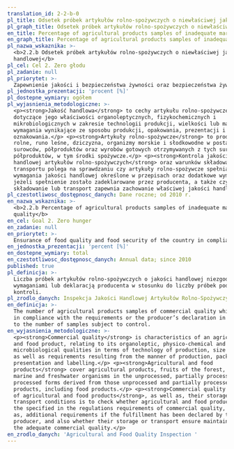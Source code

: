 ```yaml
---
translation_id: 2-2-b-0
pl_title: Odsetek próbek artykułów rolno-spożywczych o niewłaściwej jakości handlowej
pl_graph_title: Odsetek próbek artykułów rolno-spożywczych o niewłaściwej jakości handlowej
en_title: Percentage of agricultural products samples of inadequate marketable quality
en_graph_title: Percentage of agricultural products samples of inadequate marketable quality
pl_nazwa_wskaznika: >-
  <b>2.2.b Odsetek próbek artykułów rolno-spożywczych o niewłaściwej jakości
  handlowej</b>
pl_cel: Cel 2. Zero głodu
pl_zadanie: null
pl_priorytet: >-
  Zapewnienie jakości i bezpieczeństwa żywności oraz bezpieczeństwa żywnościowego kraju, przy uwzględnieniu wymogów środowiskowych
pl_jednostka_prezentacji: 'procent [%]'
pl_dostepne_wymiary: ogółem
pl_wyjasnienia_metodologiczne: >-
  <p><strong>Jakość handlowa</strong> to cechy artykułu rolno-spożywczego
  dotyczące jego właściwości organoleptycznych, fizykochemicznych i
  mikrobiologicznych w zakresie technologii produkcji, wielkości lub masy oraz
  wymagania wynikające ze sposobu produkcji, opakowania, prezentacji i
  oznakowania.</p> <p><strong>Artykuły rolno-spożywcze</strong> to produkty
  rolne, runo leśne, dziczyzna, organizmy morskie i słodkowodne w postaci
  surowców, półproduktów oraz wyrobów gotowych otrzymywanych z tych surowców i
  półproduktów, w tym środki spożywcze.</p> <p><strong>Kontrola jakości
  handlowej artykułów rolno-spożywczych</strong> oraz warunków składowania i
  transportu polega na sprawdzaniu czy artykuły rolno-spożywcze spełniają
  wymagania jakości handlowej określone w przepisach oraz dodatkowe wymagania,
  jeżeli spełnienie zostało zadeklarowane przez producenta, a także czy ich
  składowanie lub transport zapewnia zachowanie właściwej jakości handlowej.</p>
pl_czestotliwosc_dostępnosc_danych: Dane roczne; od 2010 r.
en_nazwa_wskaznika: >-
  <b>2.2.b Percentage of agricultural products samples of inadequate marketable
  quality</b>
en_cel: Goal 2. Zero hunger
en_zadanie: null
en_priorytet: >-
  Ensurance of food quality and food security of the country in compliance with environmental requirements
en_jednostka_prezentacji: 'percent [%]'
en_dostepne_wymiary: total
en_czestotliwosc_dostępnosc_danych: Annual data; since 2010
published: true
pl_definicja: >-
  Liczba próbek artykułów rolno-spożywczych o jakości handlowej niezgodnej z
  wymaganiami lub deklaracją producenta w stosunku do liczby próbek poddanych
  kontroli.
pl_zrodlo_danych: Inspekcja Jakości Handlowej Artykułów Rolno-Spożywczych
en_definicja: >-
  The number of agricultural products samples of commercial quality which is not
  in compliance with the requirements or the producer’s declaration in relation
  to the number of samples subject to control.
en_wyjasnienia_metodologiczne: >-
  <p><strong>Commercial quality</strong> is characteristics of an agricultural
  and food product, relating to its organoleptic, physico-chemical and
  microbiological qualities in terms of technology of production, size and mass
  as well as requirements resulting from the manner of production, packaging,
  presentation and labelling.</p> <p><strong>Agricultural and food
  products</strong> cover agricultural products, fruits of the forest, game,
  marine and freshwater organisms in the unprocessed, partially processed and
  processed forms derived from those unprocessed and partially processed
  products, including food products.</p> <p><strong>Commercial quality control
  of agricultural and food products</strong>, as well as, their storage and
  transport conditions is to check whether agricultural and food products meet
  the specified in the regulations requirements of commercial quality, as well
  as, additional requirements if the fulfillment has been declared by the
  producer, and also whether their storage or transport ensure maintaining of
  the adequate commercial quality.</p>
en_zrodlo_danych: 'Agricultural and Food Quality Inspection '
---
```

